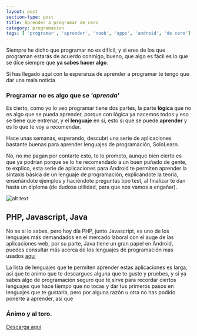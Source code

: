 ```yaml
---
layout: post
section-type: post
title: Aprender a programar de cero
category: programacion
tags: [ 'programar', 'aprender', 'noob', 'apps', 'android', 'de cero']
---
```


Siempre he dicho que programar no es difícil, y si eres de los que programan estarás de acuerdo conmigo, bueno, que algo es fácil
es lo que se dice siempre que **ya sabes hacer algo**. 

Si has llegado aquí con la esperanza de aprender a programar te tengo que dar una mala noticia

### Programar no es algo que se *'aprenda'*

Es cierto, como yo lo veo programar tiene dos partes, la parte **lógica** que no es algo que se pueda aprender, porque con lógica ya
nacemos todos y eso se tiene que entrenar, y el **lenguaje** en si, esto si que se puede **aprender** y es lo que te voy a recomendar.

Hace unas semanas, esperando, descubrí una serie de aplicaciones bastante buenas para aprender lenguajes de programación, SoloLearn.


No, no me pagan por contarte esto, te lo prometo, aunque bien cierto es que ya podrían porque se lo he recomendado a un buen puñado de 
gente, te explico, esta serie de aplicaciones para Android te permiten aprender la sintaxis básica de un lenguaje de programación, 
explicándote la teoría, enseñándote ejemplos y haciéndote preguntas tipo test, al finalizar te dan hasta un diploma (de dudosa
utilidad, para que nos vamos a engañar).

![alt text](https://lh3.googleusercontent.com/z1hwa4uzHPOoTzwbWX0xh5ZmbwqyvfkyfgIpgyd9iDX3tefmNhX44ieudEaQGyJ0KrE=h900-rw "PHP")

## PHP, Javascript, Java 

No se si lo sabes, pero hoy día PHP, junto Javascript, es uno de los lenguajes más demandados en el mercado laboral con el auge 
de las aplicaciones web, por su parte, Java tiene un gran papel en Android, puedes consultar más acerca de los lenguajes de programación
mas usados [aquí](http://computerhoy.com/noticias/software/estos-son-21-lenguajes-programacion-mas-populares-2015-34737)

La lista de lenguajes que te permiten aprender estas aplicaciones es larga, así que te animo que te descargues alguna que te guste
y pruebes, y si ya sabes algo de programación seguro que te sirve para recordar ciertos lenguajes que hace tiempo que no tocas y
dar tus primeros pasos en lenguajes que te gustaría, pero por alguna razón u otra no has podido ponerte a aprender, así que

### Ánimo y al toro.

[Descarga aquí](https://play.google.com/store/apps/developer?id=SoloLearn)
